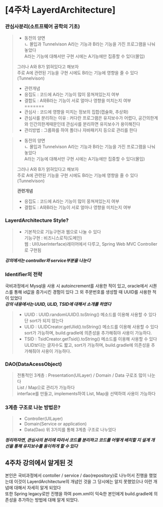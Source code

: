 # \[4주차 LayerdArchitecture]

### 관심사분리(소트프웨어 공학의 기초)

> * 동전의 양면\
>   ㄴ 몰입과 Tunnelvison A라는 기능과 B라는 기능을 가진 프로그램을 나눠놓았다\
>   A라는 기능에 대해서만 구현 시에는 A기능에만 집중할 수 있다(몰입)
>
> 그러나 A와 B가 얽혀있다고 해보자\
> 주로 A에 관련된 기능을 구현 시에도 B라는 기능에 영향을 줄 수 있다 (Tunnelvison)
>
> * 관련개념
> * 응집도 : 코드에 A라는 기능이 많이 뭉쳐져있는지 여부
> * 결합도 : A와B라는 기능이 서로 얼마나 영향을 미치는지 여부\
>   \=======
> * 관심사 : 코드에 영향을 미치는 정보의 집합(캡슐화, 추상화)
> * 관심사를 분리하는 이유 : 커다란 프로그램은 유지보수가 어렵다, 공간의한계와 인간의한계때문인데 관심사를 분리하면 유지보수가 용이해진다
> * 관리방법 : 그룹화를 하여 폴더나 자바패키지 등으로 관리를 한다

> * 동전의 양면\
>   ㄴ 몰입과 Tunnelvison A라는 기능과 B라는 기능을 가진 프로그램을 나눠놓았다\
>   A라는 기능에 대해서만 구현 시에는 A기능에만 집중할 수 있다(몰입)
>
> 그러나 A와 B가 얽혀있다고 해보자\
> 주로 A에 관련된 기능을 구현 시에도 B라는 기능에 영향을 줄 수 있다 (Tunnelvison)
>
> **관련개념**
>
> * 응집도 : 코드에 A라는 기능이 많이 뭉쳐져있는지 여부
> * 결합도 : A와B라는 기능이 서로 얼마나 영향을 미치는지 여부
>
>

### LayerdArchitecture Style?

> * 기본적으로 기능구현과 웹으로 나눌 수 있다\
>   기능구현 : 비즈니스로직(도메인)\
>   웹 : UI(UserInterface)레이어에서 다루고, Spring Web MVC Controller로 구현됨

_**강의에서는 controller와 service부분을 나눈다**_

### Identifier의 전략

국비과정에서 Mysql을 사용 시 autoincrement를 사용한 적이 있고, oracle에서 시퀀스를 통해 id값을 증가시킨 경험이 있다 그 외 주문번호를 생성할 때 UUID를 사용한 적이 있었다\
_**강의 내용에서는 UUID, ULID, TSID에 대해서 소개를 하였다**_

> * UUID : UUID.randomUUID().toString() 메소드를 이용해 사용할 수 있다 단 sort가 되지 않는다
> * ULID : ULIDCreator.getUlid().toString() 메소드를 이용해 사용할 수 있다 sort가 가능하며, build.gradle에 의존성을 추가해줘야 사용이 가능하다.
> * TSID : TsidCreator.getTsid().toString() 메소드를 이용해 사용할 수 있다 ULID보다는 글자수도 짧고, sort가 가능하며, build.gradle에 의존성을 추가해줘야 사용이 가능하다.

### DAO(DataAcessObject)

> 전통적인 3계층 : Presentation(UILayer) / Domain / Data 구로조 많이 나눈다\
> List / Map으로 관리가 가능하다\
> interface를 만들고, implements하여 List, Map을 선택하여 사용이 가능하다

### 3계층 구조로 나눈 방법은?

> * Controller(UILayer)
> * Domain(Service or application)
> * Data(Dao) 위 3가지를 통해 3계층 구조로 나누었다

_**정리하자면, 관심사의 분리에 따라서 코드를 분리하고 코드를 어떻게 배치할 지 설계 개선을 통해 유지보수를 용이하게 할 수 있다**_

## 4주차 강의에서 알게된 것

본인은 국비과정에서 contoller / service / dao(repository)로 나누어서 진행을 했었는데 이것이 LayerdArchitecture의 개념인 것을 그 당시에는 알지 못했었으나 이런 개념에 대해서 자세히 알게 되었다\
또한 Spring legacy로만 진행을 하여 pom.xml이 익숙한 본인에게 build.gradle에 의존성을 추가하는 방법에 대해 알게 되었다.
